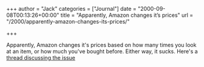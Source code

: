+++
author = "Jack"
categories = ["Journal"]
date = "2000-09-08T00:13:26+00:00"
title = "Apparently, Amazon changes it’s prices"
url = "/2000/apparently-amazon-changes-its-prices/"

+++

Apparently, Amazon changes it's prices based on how many times you look at an item, or how much you've bought before. Either way, it sucks. Here's a [thread discussing the issue][1]

 [1]: http://web.archive.org/web/20010210011738/http://talk.dvdtalk.com:80/ubb/Forum7/HTML/005161.html